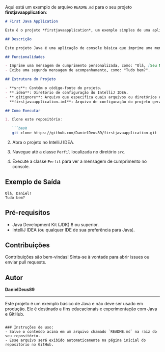 Aqui está um exemplo de arquivo `README.md` para o seu projeto **firstjavaapplication**:

```markdown
# First Java Application

Este é o projeto *firstjavaapplication*, um exemplo simples de uma aplicação Java para iniciantes.

## Descrição

Este projeto Java é uma aplicação de console básica que imprime uma mensagem personalizada de cumprimento. Ele serve como uma introdução ao desenvolvimento em Java e ao uso do IntelliJ IDEA.

## Funcionalidades

- Imprime uma mensagem de cumprimento personalizada, como: "Olá, [Seu Nome]!".
- Exibe uma segunda mensagem de acompanhamento, como: "Tudo bem?".

## Estrutura do Projeto

- **src**: Contém o código-fonte do projeto.
- **.idea**: Diretório de configuração do IntelliJ IDEA.
- **.gitignore**: Arquivo que especifica quais arquivos ou diretórios devem ser ignorados pelo Git.
- **firstjavaapplication.iml**: Arquivo de configuração do projeto gerado pelo IntelliJ IDEA.

## Como Executar

1. Clone este repositório:

   ```bash
   git clone https://github.com/DanielDeus89/firstjavaapplication.git
   ```

2. Abra o projeto no IntelliJ IDEA.

3. Navegue até a classe `Perfil` localizada no diretório `src`.

4. Execute a classe `Perfil` para ver a mensagem de cumprimento no console.

## Exemplo de Saída

```
Olá, Daniel!
Tudo bem?
```

## Pré-requisitos

- Java Development Kit (JDK) 8 ou superior.
- IntelliJ IDEA (ou qualquer IDE de sua preferência para Java).

## Contribuições

Contribuições são bem-vindas! Sinta-se à vontade para abrir issues ou enviar pull requests.

## Autor

**DanielDeus89**

---

Este projeto é um exemplo básico de Java e não deve ser usado em produção. Ele é destinado a fins educacionais e experimentação com Java e GitHub.
```

### Instruções de uso:
- Salve o conteúdo acima em um arquivo chamado `README.md` na raiz do seu repositório.
- Esse arquivo será exibido automaticamente na página inicial do repositório no GitHub.
